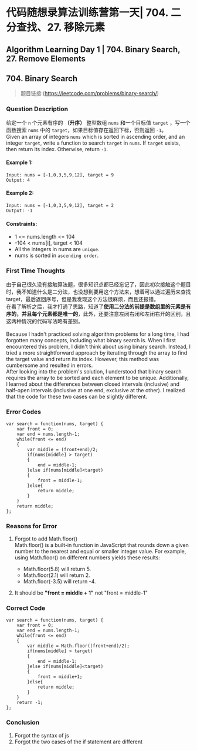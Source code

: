 # 代码随想录算法训练营第一天| 704. 二分查找、27. 移除元素
## Algorithm Learning Day 1 | 704. Binary Search, 27. Remove Elements

## 704. Binary Search 
> 题目链接:(https://leetcode.com/problems/binary-search/)

### Question Description
给定一个 `n` 个元素有序的 **（升序）** 整型数组 `nums` 和一个目标值 `target`  ，写一个函数搜索 `nums` 中的 `target`，如果目标值存在返回下标，否则返回 `-1`。<br>
Given an array of integers  `nums` which is sorted in ascending order, and an integer `target`, write a function to search `target` in `nums`. If `target` exists, then return its index. Otherwise, return `-1`.<br>

#### Example 1:
```
Input: nums = [-1,0,3,5,9,12], target = 9
Output: 4
```
#### Example 2:
```
Input: nums = [-1,0,3,5,9,12], target = 2
Output: -1
```
#### Constraints:
- 1 <= nums.length <= 104
- -104 < nums[i], target < 104
- All the integers in nums are `unique`.
- nums is sorted in `ascending order`.

### First Time Thoughts
由于自己很久没有接触算法题，很多知识点都已经忘记了，因此初次接触这个题目时，我不知道什么是二分法，也没想到要用这个方法来，想着可以通过遍历来查找target，最后返回序号，但是我发现这个方法很麻烦，而且还报错。<br>
在看了解析之后，我才打通了思路，知道了**使用二分法的前提是数组里的元素是有序的，并且每个元素都是唯一的**，此外，还要注意左闭右闭和左闭右开的区别，且这两种情况的代码写法略有差别。<br>
<br>
Because I hadn't practiced solving algorithm problems for a long time, I had forgotten many concepts, including what binary search is. When I first encountered this problem, I didn't think about using binary search. Instead, I tried a more straightforward approach by iterating through the array to find the target value and return its index. However, this method was cumbersome and resulted in errors.<br>
After looking into the problem's solution, I understood that binary search requires the array to be sorted and each element to be unique. Additionally, I learned about the differences between closed intervals (inclusive) and half-open intervals (inclusive at one end, exclusive at the other). I realized that the code for these two cases can be slightly different.<br>

### Error Codes
```
var search = function(nums, target) {
    var front = 0;
    var end = nums.length-1;
    while(front <= end)
    {
        var middle = (front+end)/2;
        if(nums[middle] > target)
        {
            end = middle-1;
        }else if(nums[middle]<target)
        {
            front = middle-1;
        }else{
            return middle;
        }
    }
    return middle;
};
```
### Reasons for Error
1. Forgot to add Math.floor()<br>
Math.floor() is a built-in function in JavaScript that rounds down a given number to the nearest and equal or smaller integer value.
For example, using Math.floor() on different numbers yields these results:

    - Math.floor(5.8) will return 5.
    - Math.floor(2.1) will return 2.
    - Math.floor(-3.5) will return -4.

2. It should be **"front = middle + 1"** not "front = middle-1"

### Correct Code
```
var search = function(nums, target) {
    var front = 0;
    var end = nums.length-1;
    while(front <= end)
    {
        var middle = Math.floor((front+end)/2);
        if(nums[middle] > target)
        {
            end = middle-1;
        }else if(nums[middle]<target)
        {
            front = middle+1;
        }else{
            return middle;
        }
    }
    return -1;
};
```
### Conclusion
1. Forgot the syntax of js
2. Forgot the two cases of the if statement are different
